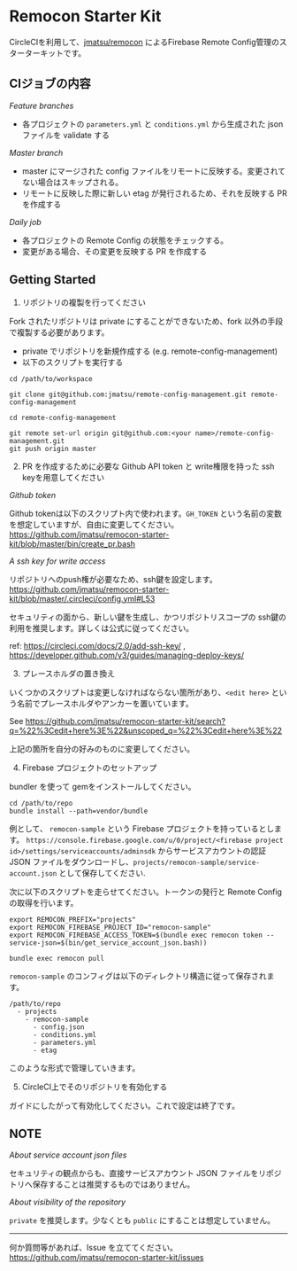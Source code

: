# Remocon Starter Kit

CircleCIを利用して、[jmatsu/remocon](https://github.com/jmatsu/remocon) によるFirebase Remote Config管理のスターターキットです。

## CIジョブの内容

*Feature branches*

- 各プロジェクトの `parameters.yml` と `conditions.yml` から生成された json ファイルを validate する

*Master branch*

- master にマージされた config ファイルをリモートに反映する。変更されてない場合はスキップされる。
- リモートに反映した際に新しい etag が発行されるため、それを反映する PR を作成する

*Daily job*

- 各プロジェクトの Remote Config の状態をチェックする。
- 変更がある場合、その変更を反映する PR を作成する

## Getting Started

1. リポジトリの複製を行ってください

Fork されたリポジトリは private にすることができないため、fork 以外の手段で複製する必要があります。

- private でリポジトリを新規作成する (e.g. remote-config-management)
- 以下のスクリプトを実行する

```
cd /path/to/workspace

git clone git@github.com:jmatsu/remote-config-management.git remote-config-management

cd remote-config-management

git remote set-url origin git@github.com:<your name>/remote-config-management.git
git push origin master
```

2. PR を作成するために必要な Github API token と write権限を持った ssh keyを用意してください

*Github token*

Github tokenは以下のスクリプト内で使われます。`GH_TOKEN` という名前の変数を想定していますが、自由に変更してください。
https://github.com/jmatsu/remocon-starter-kit/blob/master/bin/create_pr.bash 

*A ssh key for write access*

リポジトリへのpush権が必要なため、ssh鍵を設定します。
https://github.com/jmatsu/remocon-starter-kit/blob/master/.circleci/config.yml#L53

セキュリティの面から、新しい鍵を生成し、かつリポジトリスコープの ssh鍵の利用を推奨します。詳しくは公式に従ってください。

ref: https://circleci.com/docs/2.0/add-ssh-key/ , https://developer.github.com/v3/guides/managing-deploy-keys/

3. プレースホルダの置き換え

いくつかのスクリプトは変更しなければならない箇所があり、`<edit here>` という名前でプレースホルダやアンカーを置いています。

See https://github.com/jmatsu/remocon-starter-kit/search?q=%22%3Cedit+here%3E%22&unscoped_q=%22%3Cedit+here%3E%22

上記の箇所を自分の好みのものに変更してください。

4. Firebase プロジェクトのセットアップ

bundler を使って gemをインストールしてください。

```
cd /path/to/repo
bundle install --path=vendor/bundle
```

例として、 `remocon-sample` という Firebase プロジェクトを持っているとします。
`https://console.firebase.google.com/u/0/project/<firebase project id>/settings/serviceaccounts/adminsdk` からサービスアカウントの認証 JSON ファイルをダウンロードし、`projects/remocon-sample/service-account.json` として保存してください.

次に以下のスクリプトを走らせてください。トークンの発行と Remote Config の取得を行います。

```
export REMOCON_PREFIX="projects"
export REMOCON_FIREBASE_PROJECT_ID="remocon-sample"
export REMOCON_FIREBASE_ACCESS_TOKEN=$(bundle exec remocon token --service-json=$(bin/get_service_account_json.bash))

bundle exec remocon pull
```

`remocon-sample` のコンフィグは以下のディレクトリ構造に従って保存されます。

```
/path/to/repo
  - projects
    - remocon-sample
      - config.json
      - conditions.yml
      - parameters.yml
      - etag
```

このような形式で管理していきます。

5. CircleCI上でそのリポジトリを有効化する

ガイドにしたがって有効化してください。これで設定は終了です。

## NOTE

*About service account json files*

セキュリティの観点からも、直接サービスアカウント JSON ファイルをリポジトリへ保存することは推奨するものではありません。

*About visibility of the repository*

`private` を推奨します。少なくとも `public` にすることは想定していません。

---

何か質問等があれば、Issue を立ててください。 https://github.com/jmatsu/remocon-starter-kit/issues
